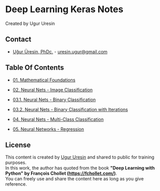 # Deep Learning Keras Notes
Created by Ugur Uresin

## Contact
* [Uğur Üresin, PhDc.](https://github.com/ugururesin) - [uresin.ugur@gmail.com](mailto:uresin.ugur@gmail.com)

## Table Of Contents

* [01. Mathematical Foundations](https://github.com/ugururesin/Deep_Learning_Projects/blob/main/Deep_Learning_in_Keras/01_mathematical_foundations.ipynb)

* [02. Neural Nets - Image Classification](https://github.com/ugururesin/Deep_Learning_Projects/blob/main/Deep_Learning_in_Keras/02_imageClassification.ipynb)

* [03.1. Neural Nets - Binary Classification](https://github.com/ugururesin/Deep_Learning_Projects/blob/main/Deep_Learning_in_Keras/03_binaryClassification.ipynb)

* [03.2. Neural Nets - Binary Classification with Iterations](https://github.com/ugururesin/Deep_Learning_Projects/blob/main/Deep_Learning_in_Keras/03_binaryClassification_Iterations.ipynb)

* [04. Neural Nets - Multi-Class Classification](https://github.com/ugururesin/Deep_Learning_Projects/blob/main/Deep_Learning_in_Keras/04_multiClassClassification.ipynb)

* [05. Neural Networks - Regression](https://github.com/ugururesin/Deep_Learning_Projects/blob/main/Deep_Learning_in_Keras/05_regressionModel.ipynb)


## License
This content is created by [Ugur Uresin](mailto:uresin.ugur@gmail.com) and shared to public for training purposes.  
In this work, the author has quoted from the book **"Deep Learning with Python" by François Chollet (https://fchollet.com/)**.  
You can freely use and share the content here as long as you give reference.